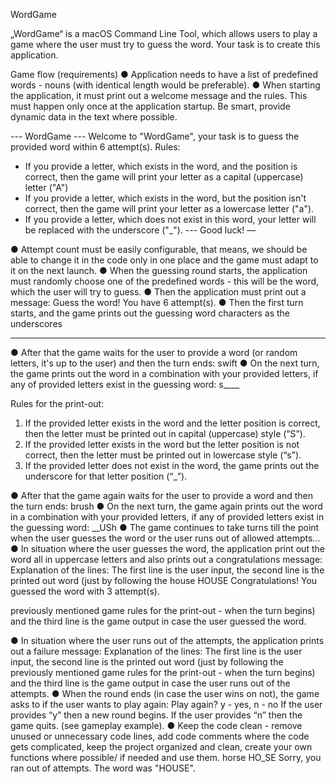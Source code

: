 WordGame

„WordGame“ is a macOS Command Line Tool, which allows users to play a game where the user must try to guess the word.
Your task is to create this application.

Game flow (requirements)
● Application needs to have a list of predefined words - nouns (with identical length would be preferable).
● When starting the application, it must print out a welcome message and the rules. This must happen only once at the application startup.
Be smart, provide dynamic data in the text where possible.

 --- WordGame ---
Welcome to "WordGame", your task is to guess the provided word
within 6 attempt(s).
Rules:
- If you provide a letter, which exists in the word, and the
position is correct, then the game will print your letter as a
capital (uppercase) letter ("A")
- If you provide a letter, which exists in the word, but the
position isn't correct, then the game will print your letter as a
lowercase letter ("a").
- If you provide a letter, which does not exist in this word,
your letter will be replaced with the underscore ("_").
--- Good luck! —

● Attempt count must be easily configurable, that means, we should be able to change it in the code only in one place and the game must adapt to it on the next launch.
● When the guessing round starts, the application must randomly choose one of the predefined words - this will be the word, which the user will try to guess.
● Then the application must print out a message: Guess the word!
    You have 6 attempt(s).
● Then the first turn starts, and the game prints out the guessing word characters as the underscores
_____
● After that the game waits for the user to provide a word (or random letters, it's up to the user) and then the turn ends:
swift
● On the next turn, the game prints out the word in a combination with your provided letters, if any of provided letters exist in the guessing word:
s____


Rules for the print-out:
1. If the provided letter exists in the word and the letter position is correct, then the letter must be printed out in capital (uppercase) style (“S”).
2. If the provided letter exists in the word but the letter position is not correct, then the letter must be printed out in lowercase style (“s”).
3. If the provided letter does not exist in the word, the game prints out the underscore for that letter position (“_”).


● After that the game again waits for the user to provide a word and then the turn ends: brush
● On the next turn, the game again prints out the word in a combination with your provided letters, if any of provided letters exist in the guessing word:
__USh
● The game continues to take turns till the point when the user guesses the word or the user runs out of allowed attempts...
● In situation where the user guesses the word, the application print out the word all in uppercase letters and also prints out a congratulations message:
Explanation of the lines:
The first line is the user input, the second line is the printed out word (just by following the
      house
 HOUSE
 Congratulations! You guessed the word with 3 attempt(s).
 
previously mentioned game rules for the print-out - when the turn begins) and the third line
is the game output in case the user guessed the word.

● In situation where the user runs out of the attempts, the application prints out a failure
message:
Explanation of the lines:
The first line is the user input, the second line is the printed out word (just by following the previously mentioned game rules for the print-out - when the turn begins) and the third line is the game output in case the user runs out of the attempts.
● When the round ends (in case the user wins on not), the game asks to if the user wants to play again:
   Play again? y - yes, n - no
If the user provides “y” then a new round begins. If the user provides “n” then the game quits. (see gameplay example).
● Keep the code clean - remove unused or unnecessary code lines, add code comments where the code gets complicated, keep the project organized and clean, create your own functions where possible/ if needed and use them.
horse
 HO_SE
 Sorry, you ran out of attempts. The word was "HOUSE".
